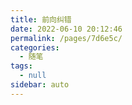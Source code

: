 ```yaml
---
title: 前向纠错
date: 2022-06-10 20:12:46
permalink: /pages/7d6e5c/
categories: 
  - 随笔
tags: 
  - null
sidebar: auto
---
```

